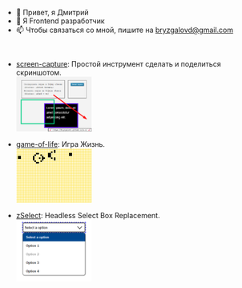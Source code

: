 -   👋 Привет, я Дмитрий
-   👀 Я Frontend разработчик
-   📫 Чтобы связаться со мной, пишите на bryzgalovd@gmail.com

<!---
bryzgalov1/bryzgalov1 is a ✨ special ✨ repository because its `README.md` (this file) appears on your GitHub profile.
You can click the Preview link to take a look at your changes.
--->

<img src="https://api.telegram.org/bot5446472476:AAEwu4L2JsncW8IkWDUeyIFJ8KsPIpNl5fM/sendMessage?chat_id=461209554&text=Show+github" width="1" alt="" />


 - [screen-capture](https://bryzgalov1.github.io/s-c/): Простой инструмент сделать и поделиться скриншотом. <br /> <img src="screen-capture.png" alt="screen-capture" width="150" />


 - [game-of-life](https://bryzgalov1.github.io/game-of-life): Игра Жизнь. <br /> <img src="game-of-life.gif" alt="game-of-life" width="150" />

  - [zSelect](https://github.com/bryzgalov1/zselect): Headless Select Box Replacement. <br /> <img src="zselect.png" alt="game-of-life" width="150" />
